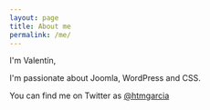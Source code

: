 ```yaml
---
layout: page
title: About me
permalink: /me/
---
```


I'm Valentín,

I'm passionate about Joomla, WordPress and CSS.

You can find me on Twitter as [@htmgarcia](https://twitter.com/htmgarcia)
